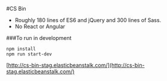 #CS Bin

- Roughly 180 lines of ES6 and jQuery and 300 lines of Sass.
- No React or Angular

###To run in development

```
npm install
npm run start-dev
```

[http://cs-bin-stag.elasticbeanstalk.com/](http://cs-bin-stag.elasticbeanstalk.com/)
